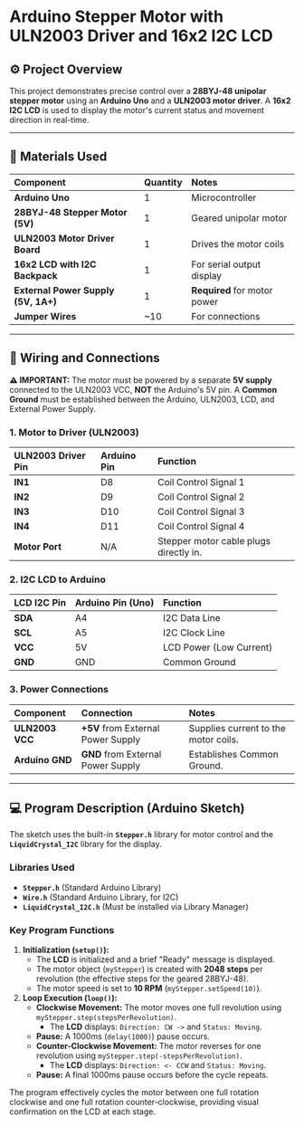 # Arduino Stepper Motor with ULN2003 Driver and 16x2 I2C LCD

## ⚙️ Project Overview

This project demonstrates precise control over a **28BYJ-48 unipolar stepper motor** using an **Arduino Uno** and a **ULN2003 motor driver**. A **16x2 I2C LCD** is used to display the motor's current status and movement direction in real-time.

---

## 🔩 Materials Used

| Component | Quantity | Notes |
| :--- | :--- | :--- |
| **Arduino Uno** | 1 | Microcontroller |
| **28BYJ-48 Stepper Motor (5V)** | 1 | Geared unipolar motor |
| **ULN2003 Motor Driver Board** | 1 | Drives the motor coils |
| **16x2 LCD with I2C Backpack** | 1 | For serial output display |
| **External Power Supply (5V, 1A+)** | 1 | **Required** for motor power |
| **Jumper Wires** | ~10 | For connections |

---

## 🔌 Wiring and Connections

**⚠️ IMPORTANT:** The motor must be powered by a separate **5V supply** connected to the ULN2003 VCC, **NOT** the Arduino's 5V pin. A **Common Ground** must be established between the Arduino, ULN2003, LCD, and External Power Supply.

### 1. Motor to Driver (ULN2003)

| ULN2003 Driver Pin | Arduino Pin | Function |
| :--- | :--- | :--- |
| **IN1** | D8 | Coil Control Signal 1 |
| **IN2** | D9 | Coil Control Signal 2 |
| **IN3** | D10 | Coil Control Signal 3 |
| **IN4** | D11 | Coil Control Signal 4 |
| **Motor Port** | N/A | Stepper motor cable plugs directly in. |

### 2. I2C LCD to Arduino

| LCD I2C Pin | Arduino Pin (Uno) | Function |
| :--- | :--- | :--- |
| **SDA** | A4 | I2C Data Line |
| **SCL** | A5 | I2C Clock Line |
| **VCC** | 5V | LCD Power (Low Current) |
| **GND** | GND | Common Ground |

### 3. Power Connections

| Component | Connection | Notes |
| :--- | :--- | :--- |
| **ULN2003 VCC** | **+5V** from External Power Supply | Supplies current to the motor coils. |
| **Arduino GND** | **GND** from External Power Supply | Establishes Common Ground. |

---

## 💻 Program Description (Arduino Sketch)

The sketch uses the built-in **`Stepper.h`** library for motor control and the **`LiquidCrystal_I2C`** library for the display.

### Libraries Used
* **`Stepper.h`** (Standard Arduino Library)
* **`Wire.h`** (Standard Arduino Library, for I2C)
* **`LiquidCrystal_I2C.h`** (Must be installed via Library Manager)

### Key Program Functions

1.  **Initialization (`setup()`):**
    * The **LCD** is initialized and a brief "Ready" message is displayed.
    * The motor object (`myStepper`) is created with **2048 steps** per revolution (the effective steps for the geared 28BYJ-48).
    * The motor speed is set to **10 RPM** (`myStepper.setSpeed(10)`).
2.  **Loop Execution (`loop()`):**
    * **Clockwise Movement:** The motor moves one full revolution using `myStepper.step(stepsPerRevolution)`.
        * The **LCD** displays: `Direction: CW ->` and `Status: Moving`.
    * **Pause:** A 1000ms (`delay(1000)`) pause occurs.
    * **Counter-Clockwise Movement:** The motor reverses for one revolution using `myStepper.step(-stepsPerRevolution)`.
        * The **LCD** displays: `Direction: <- CCW` and `Status: Moving`.
    * **Pause:** A final 1000ms pause occurs before the cycle repeats.

The program effectively cycles the motor between one full rotation clockwise and one full rotation counter-clockwise, providing visual confirmation on the LCD at each stage.